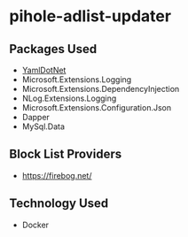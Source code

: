 # pihole-adlist-updater


## Packages Used

- [YamlDotNet](https://github.com/aaubry/YamlDotNet)
- Microsoft.Extensions.Logging
- Microsoft.Extensions.DependencyInjection
- NLog.Extensions.Logging
- Microsoft.Extensions.Configuration.Json
- Dapper
- MySql.Data

## Block List Providers

- https://firebog.net/

## Technology Used

- Docker
